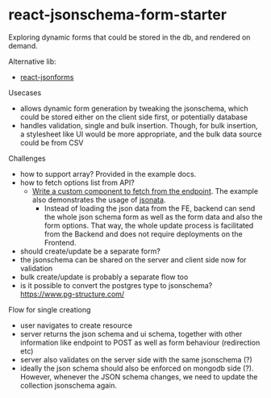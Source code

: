 # react-jsonschema-form-starter


Exploring dynamic forms that could be stored in the db, and rendered on demand.

Alternative lib:
- [react-jsonforms](https://github.com/alextanhongpin/react-jsonforms)

Usecases
- allows dynamic form generation by tweaking the jsonschema, which could be stored either on the client side first, or potentially database
- handles validation, single and bulk insertion. Though, for bulk insertion, a stylesheet like UI would be more appropriate, and the bulk data source could be from CSV


Challenges

- how to support array? Provided in the example docs.
- how to fetch options list from API?
  - [Write a custom component to fetch from the endpoint](https://github.com/rjsf-team/react-jsonschema-form/issues/1621). The example also demonstrates the usage of [jsonata](https://github.com/jsonata-js/jsonata).
	- Instead of loading the json data from the FE, backend can send the whole json schema form as well as the form data and also the form options. That way, the whole update process is facilitated from the Backend and does not require deployments on the Frontend.
- should create/update be a separate form?
- the jsonschema can be shared on the server and client side now for validation
- bulk create/update is probably a separate flow too
- is it possible to convert the postgres type to jsonschema? https://www.pg-structure.com/

Flow for single creationg
- user navigates to create resource
- server returns the json schema and ui schema, together with other information like endpoint to POST as well as form behaviour (redirection etc)
- server also validates on the server side with the same jsonschema (?)
- ideally the json schema should also be enforced on mongodb side (?). However, whenever the JSON schema changes, we need to update the collection jsonschema again.
